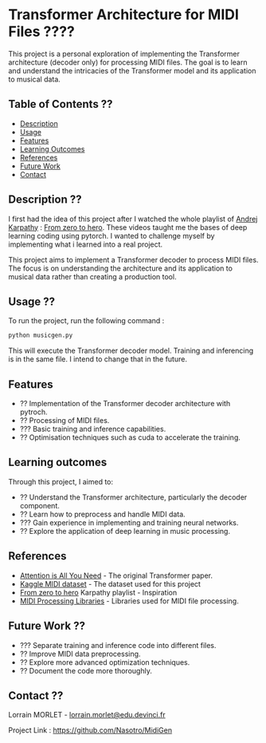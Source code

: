 # Transformer Architecture for MIDI Files ????

This project is a personal exploration of implementing the Transformer architecture (decoder only) for processing MIDI files. 
The goal is to learn and understand the intricacies of the Transformer model and its application to musical data.

## Table of Contents ??

- [Description](#description)
- [Usage](#usage)
- [Features](#features)
- [Learning Outcomes](#learning-outcomes)
- [References](#references)
- [Future Work](#future-work)
- [Contact](#contact)

## Description ??

I first had the idea of this project after I watched the whole playlist of [Andrej Karpathy](https://github.com/karpathy) : [From zero to hero](https://www.youtube.com/watch?v=VMj-3S1tku0&list=PLAqhIrjkxbuWI23v9cThsA9GvCAUhRvKZ). These videos taught me the bases of deep learning coding using pytorch. I wanted to challenge myself by implementing what i learned into a real project. 

This project aims to implement a Transformer decoder to process MIDI files. The focus is on understanding the architecture and its application to musical data rather than creating a production tool.

## Usage ??

To run the project, run the following command : 
```bash
python musicgen.py
```
This will execute the Transformer decoder model. Training and inferencing is in the same file. I intend to change that in the future.

## Features

- ?? Implementation of the Transformer decoder architecture with pytroch.
- ?? Processing of MIDI files.
- ??? Basic training and inference capabilities.
- ?? Optimisation techniques such as cuda to accelerate the training.

## Learning outcomes
Through this project, I aimed to:
- ?? Understand the Transformer architecture, particularly the decoder component.
- ?? Learn how to preprocess and handle MIDI data.
- ??? Gain experience in implementing and training neural networks.
- ?? Explore the application of deep learning in music processing.

## References

- [Attention is All You Need](https://arxiv.org/abs/1706.03762) - The original Transformer paper.
- [Kaggle MIDI dataset](https://www.kaggle.com/datasets/soumikrakshit/classical-music-midi) - The dataset used for this project
- [From zero to hero](https://www.youtube.com/watch?v=VMj-3S1tku0&list=PLAqhIrjkxbuWI23v9cThsA9GvCAUhRvKZ) Karpathy playlist - Inspiration
- [MIDI Processing Libraries](https://mido.readthedocs.io/en/stable/) - Libraries used for MIDI file processing.

## Future Work ??

- ??? Separate training and inference code into different files.
- ?? Improve MIDI data preprocessing.
- ?? Explore more advanced optimization techniques.
- ?? Document the code more thoroughly.

## Contact ??

Lorrain MORLET - lorrain.morlet@edu.devinci.fr

Project Link : https://github.com/Nasotro/MidiGen

